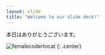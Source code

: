 ```yaml
---
layout: slide
title: "Welcome to our slide deck!"
---
```


本日はありがとうございます。

![femalecodertocat](https://octodex.github.com/images/femalecodertocat.png)
{: .center}
